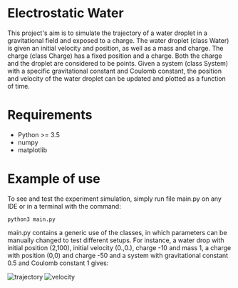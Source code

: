 # Electrostatic Water

This project's aim is to simulate the trajectory of a water droplet in a gravitational field and exposed to a charge. The water droplet (class Water) is given an initial velocity and position, as well as a mass and charge. The charge (class Charge) has a fixed position and a charge. Both the charge and the droplet are considered to be points. Given a system (class System) with a specific gravitational constant and Coulomb constant, the position and velocity of the water droplet can be updated and plotted as a function of time. 

# Requirements

- Python >= 3.5
- numpy
- matplotlib

# Example of use

To see and test the experiment simulation, simply run file main.py on any IDE or in a terminal with the command:

```python3 main.py```

main.py contains a generic use of the classes, in which parameters can be manually changed to test different setups. For instance, a water drop with initial position (2,100), initial velocity (0.,0.), charge -10 and mass 1, a charge with position (0,0) and charge -50 and a system with gravitational constant 0.5 and Coulomb constant 1 gives:

![trajectory](/images/spee1.png)
![velocity](/images/traj1.png)